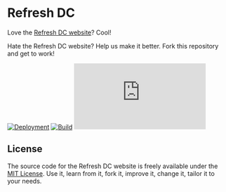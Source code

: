 # Refresh DC

Love the [Refresh DC website](https://refresh-dc.org)? Cool!

Hate the Refresh DC website? Help us make it better. Fork this repository and get to work!

[![Deployment](https://img.shields.io/netlify/fc49b76a-b0c2-4f46-bf94-9ef728948e6b?logo=netlify&style=for-the-badge)](https://app.netlify.com/sites/refresh-dc-org/deploys)
[![Build](https://img.shields.io/github/actions/workflow/status/jgarber623/refresh-dc.org/ci.yml?branch=main&logo=github&style=for-the-badge)](https://github.com/jgarber623/refresh-dc.org/actions/workflows/ci.yml)
[![Vulnerabilities](https://img.shields.io/snyk/vulnerabilities/github/jgarber623/refresh-dc.org?logo=snyk&style=for-the-badge)](https://snyk.io/test/github/jgarber623/refresh-dc.org)

## License

The source code for the Refresh DC website is freely available under the [MIT License](http://opensource.org/licenses/MIT). Use it, learn from it, fork it, improve it, change it, tailor it to your needs.
